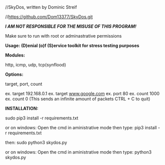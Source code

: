 //SkyDos, written by Dominic Streif

//https://github.com/Dom13377/SkyDos.git

**_I AM NOT RESPONSIBLE FOR THE MISUSE OF THIS PROGRAM!_**

Make sure to run with root or adminastrative permissions

**Usage:
(D)enial (o)f (S)ervice toolkit for stress testing purposes**

**Modules:**

http, icmp, udp, tcp(synflood)

**Options:**

target, port, count

ex. target 192.168.0.1
ex. target www.google.com
ex. port 80
ex. count 1000
ex. count 0 (This sends an infinite amount of packets CTRL + C to quit)

**INSTALLATION:**

sudo pip3 install -r requirements.txt

or on windows:
Open the cmd in aministrative mode then type: pip3 install -r requirements.txt

then:
sudo python3 skydos.py

or on windows:
Open the cmd in aministrative mode then type: python3 skydos.py
